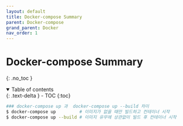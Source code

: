 ```yaml
---
layout: default
title: Docker-compose Summary
parent: Docker-compose
grand_parent: Docker
nav_order: 1
---
```


# Docker-compose Summary
{: .no_toc }

<details open markdown="block">
  <summary>
    Table of contents
  </summary>
  {: .text-delta }
- TOC
{:toc}
</details>

<!------------------------------------ STEP ------------------------------------>

```bash
### docker-compose up 과  docker-compose up --build 차이
$ docker-compose up         # 이미지가 없을 때만 빌드하고 컨테이너 시작
$ docker-compose up --build # 이미지 유무에 상관없이 빌드 후 컨테이너 시작

```